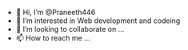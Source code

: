 - 👋 Hi, I’m @Praneeth446
- 👀 I’m interested in Web development and codeing
- 💞️ I’m looking to collaborate on ...
- 📫 How to reach me ...

<!---
Praneeth446/Praneeth446 is a ✨ special ✨ repository because its `README.md` (this file) appears on your GitHub profile.
You can click the Preview link to take a look at your changes.
--->
